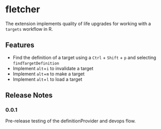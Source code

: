 # fletcher

The extension implements quality of life upgrades for working with a `targets` 
workflow in R. 

## Features

* Find the definition of a target using a `Ctrl` + `Shift` + `p` and selecting `findTargetDefinition`
* Implement `alt`+`i` to invalidate a target
* Implement `alt`+`m` to make a target
* Implement `alt`+`l` to load a target

## Release Notes

### 0.0.1

Pre-release testing of the definitionProvider and devops flow.

